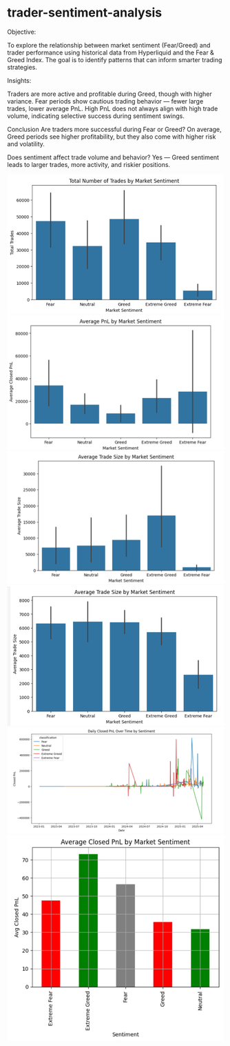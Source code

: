
# trader-sentiment-analysis

Objective:

 To explore the relationship between  market sentiment (Fear/Greed) and trader performance using historical data from Hyperliquid and the Fear & Greed Index. The goal is to identify patterns that can inform smarter trading strategies.



Insights:

Traders are more active and profitable during Greed, though with higher variance.
Fear periods show cautious trading behavior — fewer large trades, lower average PnL.
High PnL does not always align with high trade volume, indicating selective success during sentiment swings.

Conclusion
Are traders more successful during Fear or Greed?
 On average, Greed periods see higher profitability, but they also come with higher risk and volatility.

Does sentiment affect trade volume and behavior?
 Yes — Greed sentiment leads to larger trades, more activity, and riskier positions.


![alt text](<total number of trades by market sentiment-1.png>)
![alt text](<average PnL by market sentiment.png>)
![alt text](<average trade size tokens by market sentiment.png>)
![alt text](<average trade size USD by msrket sentiement.png>)
![alt text](<daily closed pnl over time by sentiment.png>)
![alt text](<average Closed PnL by market sentiment.png>)